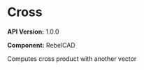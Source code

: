 # Cross

**API Version:** 1.0.0

**Component:** RebelCAD

Computes cross product with another vector

